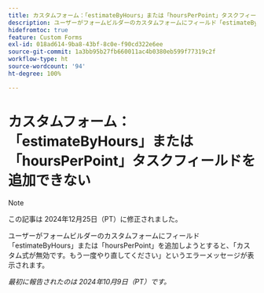 ```yaml
---
title: カスタムフォーム：「estimateByHours」または「hoursPerPoint」タスクフィールドを追加できない
description: ユーザーがフォームビルダーのカスタムフォームにフィールド「estimateByHours」または「hoursPerPoint」を追加しようとすると、「カスタム式が無効です。もう一度やり直してください」というエラーメッセージが表示されます。
hidefromtoc: true
feature: Custom Forms
exl-id: 018ad614-9ba8-43bf-8c0e-f90cd322e6ee
source-git-commit: 1a3bb95b27fb660011ac4b0380eb599f77319c2f
workflow-type: ht
source-wordcount: '94'
ht-degree: 100%

---
```


# カスタムフォーム：「estimateByHours」または「hoursPerPoint」タスクフィールドを追加できない

>[!NOTE]
>
>この記事は 2024年12月25日（PT）に修正されました。

ユーザーがフォームビルダーのカスタムフォームにフィールド「estimateByHours」または「hoursPerPoint」を追加しようとすると、「カスタム式が無効です。もう一度やり直してください」というエラーメッセージが表示されます。

_最初に報告されたのは 2024年10月9日（PT）です。_
